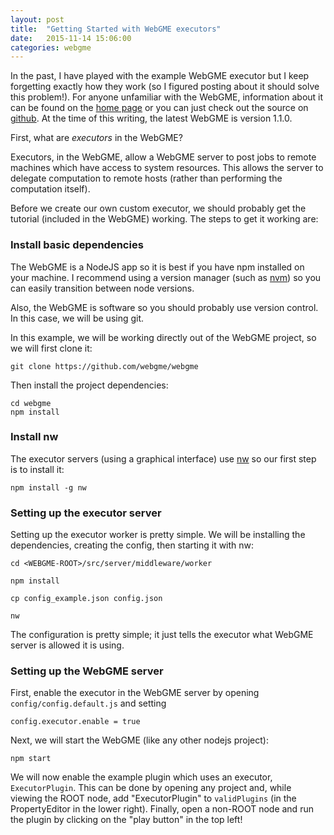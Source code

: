 ```yaml
---
layout: post
title:  "Getting Started with WebGME executors"
date:   2015-11-14 15:06:00
categories: webgme
---
```


In the past, I have played with the example WebGME executor but I keep forgetting exactly how they work (so I figured posting about it should solve this problem!). For anyone unfamiliar with the WebGME, information about it can be found on the [home page](http://webgme.org) or you can just check out the source on [github](github.com/webgme/webgme). At the time of this writing, the latest WebGME is version 1.1.0.

First, what are _executors_ in the WebGME?

Executors, in the WebGME, allow a WebGME server to post jobs to remote machines which have access to system resources. This allows the server to delegate computation to remote hosts (rather than performing the computation itself).

<!-- TODO: Add a diagram or something -->

Before we create our own custom executor, we should probably get the tutorial (included in the WebGME) working. The steps to get it working are:

### Install basic dependencies
The WebGME is a NodeJS app so it is best if you have npm installed on your machine. I recommend using a version manager (such as [nvm](https://github.com/creationix/nvm)) so you can easily transition between node versions.

Also, the WebGME is software so you should probably use version control. In this case, we will be using git.

In this example, we will be working directly out of the WebGME project, so we will first clone it:

```
git clone https://github.com/webgme/webgme
```

Then install the project dependencies:

```
cd webgme
npm install
```

### Install nw
The executor servers (using a graphical interface) use [nw](nwjs.io) so our first step is to install it:

```
npm install -g nw
```

### Setting up the executor server
Setting up the executor worker is pretty simple. We will be installing the dependencies, creating the config, then starting it with nw:

```
cd <WEBGME-ROOT>/src/server/middleware/worker

npm install

cp config_example.json config.json

nw
```

The configuration is pretty simple; it just tells the executor what WebGME server is allowed it is using.

### Setting up the WebGME server
<!-- At the time of this writing, the [webgme-setup-tool](https://github.com/webgme/webgme-setup-tool) does not support executors but we will still use it to manage our base install. --> 
First, enable the executor in the WebGME server by opening `config/config.default.js` and setting

```
config.executor.enable = true
```

Next, we will start the WebGME (like any other nodejs project):

```
npm start
```

We will now enable the example plugin which uses an executor, `ExecutorPlugin`. This can be done by opening any project and, while viewing the ROOT node, add "ExecutorPlugin" to `validPlugins` (in the PropertyEditor in the lower right). Finally, open a non-ROOT node and run the plugin by clicking on the "play button" in the top left!

<!-- TODO: Add screenshots -->

